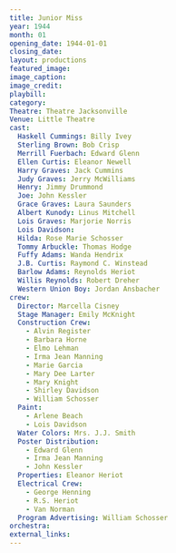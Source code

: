 ```yaml
---
title: Junior Miss
year: 1944
month: 01
opening_date: 1944-01-01
closing_date: 
layout: productions
featured_image: 
image_caption:
image_credit:
playbill: 
category: 
Theatre: Theatre Jacksonville
Venue: Little Theatre
cast:
  Haskell Cummings: Billy Ivey
  Sterling Brown: Bob Crisp
  Merrill Fuerbach: Edward Glenn
  Ellen Curtis: Eleanor Newell
  Harry Graves: Jack Cummins
  Judy Graves: Jerry McWilliams
  Henry: Jimmy Drummond
  Joe: John Kessler
  Grace Graves: Laura Saunders
  Albert Kunody: Linus Mitchell
  Lois Graves: Marjorie Norris
  Lois Davidson: 
  Hilda: Rose Marie Schosser
  Tommy Arbuckle: Thomas Hodge
  Fuffy Adams: Wanda Hendrix
  J.B. Curtis: Raymond C. Winstead
  Barlow Adams: Reynolds Heriot
  Willis Reynolds: Robert Dreher
  Western Union Boy: Jordan Ansbacher
crew:
  Director: Marcella Cisney
  Stage Manager: Emily McKnight
  Construction Crew:
    - Alvin Register
    - Barbara Horne
    - Elmo Lehman
    - Irma Jean Manning
    - Marie Garcia
    - Mary Dee Larter
    - Mary Knight
    - Shirley Davidson
    - William Schosser
  Paint:
    - Arlene Beach
    - Lois Davidson
  Water Colors: Mrs. J.J. Smith
  Poster Distribution:
    - Edward Glenn
    - Irma Jean Manning
    - John Kessler
  Properties: Eleanor Heriot
  Electrical Crew:
    - George Henning
    - R.S. Heriot
    - Van Norman
  Program Advertising: William Schosser
orchestra:
external_links:
---
```

